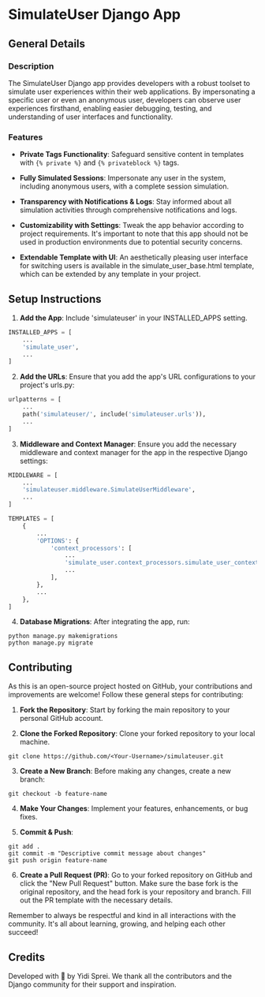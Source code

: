 
# SimulateUser Django App

## General Details

### Description

The SimulateUser Django app provides developers with a robust toolset to simulate user experiences within their web applications. By impersonating a specific user or even an anonymous user, developers can observe user experiences firsthand, enabling easier debugging, testing, and understanding of user interfaces and functionality.

### Features
 - **Private Tags Functionality**: Safeguard sensitive content in templates with `{% private %}` and `{% privateblock %}` tags.

 - **Fully Simulated Sessions**: Impersonate any user in the system, including anonymous users, with a complete session simulation.

 - **Transparency with Notifications & Logs**: Stay informed about all simulation activities through comprehensive notifications and logs.

 - **Customizability with Settings**: Tweak the app behavior according to project requirements. It's important to note that this app should not be used in production environments due to potential security concerns.

 - **Extendable Template with UI**: An aesthetically pleasing user interface for switching users is available in the simulate_user_base.html template, which can be extended by any template in your project.

## Setup Instructions
1. **Add the App**: 
Include 'simulateuser' in your INSTALLED_APPS setting.

```python
INSTALLED_APPS = [
    ...
    'simulate_user',
    ...
]
```

2. **Add the URLs**:
Ensure that you add the app's URL configurations to your project's urls.py:

```python
urlpatterns = [
    ...
    path('simulateuser/', include('simulateuser.urls')),
    ...
]
```

3. **Middleware and Context Manager**:
Ensure you add the necessary middleware and context manager for the app in the respective Django settings:
```python
MIDDLEWARE = [
    ...
    'simulateuser.middleware.SimulateUserMiddleware',
    ...
]
```

```python
TEMPLATES = [
    {
        ...
        'OPTIONS': {
            'context_processors': [
                ...
                'simulate_user.context_processors.simulate_user_context', 
                ...
            ],
        },
        ...
    },
]
```

4. **Database Migrations**:
After integrating the app, run:

```
python manage.py makemigrations
python manage.py migrate
```

## Contributing
As this is an open-source project hosted on GitHub, your contributions and improvements are welcome! Follow these general steps for contributing:

1. **Fork the Repository**: 
Start by forking the main repository to your personal GitHub account.

2. **Clone the Forked Repository**: 
Clone your forked repository to your local machine.

```
git clone https://github.com/<Your-Username>/simulateuser.git
```

3. **Create a New Branch**: 
Before making any changes, create a new branch:

```
git checkout -b feature-name
```

4. **Make Your Changes**: 
Implement your features, enhancements, or bug fixes.

5. **Commit & Push**:

```
git add .
git commit -m "Descriptive commit message about changes"
git push origin feature-name
```
6. **Create a Pull Request (PR)**: 
Go to your forked repository on GitHub and click the "New Pull Request" button. Make sure the base fork is the original repository, and the head fork is your repository and branch. Fill out the PR template with the necessary details.

Remember to always be respectful and kind in all interactions with the community. It's all about learning, growing, and helping each other succeed!

## Credits
Developed with 💙 by Yidi Sprei. We thank all the contributors and the Django community for their support and inspiration.

